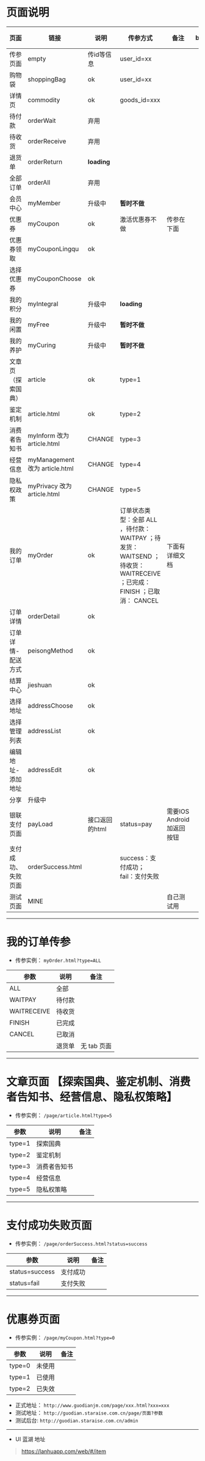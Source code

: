 # 页面说明

|页面|链接|说明|传参方式|备注|bug|其他|
|---|---|----|---|---|---|---|
|传参页面|empty|传id等信息|user_id=xx|
|购物袋|shoppingBag|ok|user_id=xx|
|详情页|commodity|ok|goods_id=xxx|
|待付款|orderWait |弃用||
|待收货|orderReceive |弃用||
|退货单|orderReturn |**loading**||
|全部订单|orderAll |弃用||
|会员中心|myMember|升级中|**暂时不做**
|优惠券|myCoupon|ok|激活优惠券不做|传参在下面|
|优惠券领取|myCouponLingqu|ok||
|选择优惠券|myCouponChoose|ok|
|我的积分|myIntegral|升级中|**loading**
|我的闲置|myFree|升级中|**暂时不做**
|我的养护|myCuring|升级中|**暂时不做**
|文章页（探索国典）|article|ok|type=1|
|鉴定机制|article.html|ok|type=2
|消费者告知书|myInform  改为 article.html|CHANGE|type=3
|经营信息|myManagement 改为 article.html|CHANGE|type=4|
|隐私权政策|myPrivacy 改为 article.html |CHANGE|type=5
|我的订单|myOrder|ok|订单状态类型：全部 ALL ，待付款： WAITPAY ；待发货： WAITSEND ； 待收货： WAITRECEIVE ；已完成： FINISH ；已取消： CANCEL|下面有详细文档
|订单详情|orderDetail|ok|
|订单详情-配送方式|peisongMethod|ok|
|结算中心|jieshuan|ok|
|选择地址|addressChoose|ok|
|选择管理列表|addressList|ok|
|编辑地址-添加地址|addressEdit|ok|
|分享|升级中
|银联支付页面|payLoad|接口返回的html|status=pay|需要IOS Android 加返回按钮
|支付成功、失败页面|orderSuccess.html||success：支付成功； fail：支付失败
|测试页面|MINE|||自己测试用

***

# 我的订单传参
- 传参实例： `myOrder.html?type=ALL`

|参数|说明|备注|
|---|---|---|
|ALL|全部||
|WAITPAY|待付款|
|WAITRECEIVE|待收货|
|FINISH|已完成|
|CANCEL|已取消|
||退货单|无 tab 页面|



***

# 文章页面 【探索国典、鉴定机制、消费者告知书、经营信息、隐私权策略】
- 传参实例： `/page/article.html?type=5`

|参数|说明|备注|
|---|---|---|
|type=1|探索国典||
|type=2|鉴定机制|
|type=3|消费者告知书|
|type=4|经营信息|
|type=5|隐私权策略|


***

# 支付成功失败页面
- 传参实例： `/page/orderSuccess.html?status=success`

|参数|说明|备注|
|---|---|---|
|status=success|支付成功||
|status=fail|支付失败||



***

# 优惠券页面
- 传参实例： `/page/myCoupon.html?type=0`

|参数|说明|备注|
|---|---|---|
|type=0|未使用||
|type=1|已使用||
|type=2|已失效||

























- 正式地址： `http://www.guodianjm.com/page/xxx.html?xxx=xxx`
- 测试地址： `http://guodian.staraise.com.cn/page/页面?参数`
- 测试后台:  `http://guodian.staraise.com.cn/admin`


***

- UI 蓝湖 地址

> https://lanhuapp.com/web/#/item


